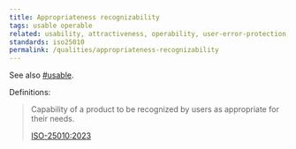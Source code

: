 ```yaml
---
title: Appropriateness recognizability
tags: usable operable
related: usability, attractiveness, operability, user-error-protection, user-engagement
standards: iso25010
permalink: /qualities/appropriateness-recognizability
---
```



See also [#usable](/tag-usable).


Definitions:

>Capability of a product to be recognized by users as appropriate for their needs.
>
>[ISO-25010:2023](/references/#iso-25010-2023)


